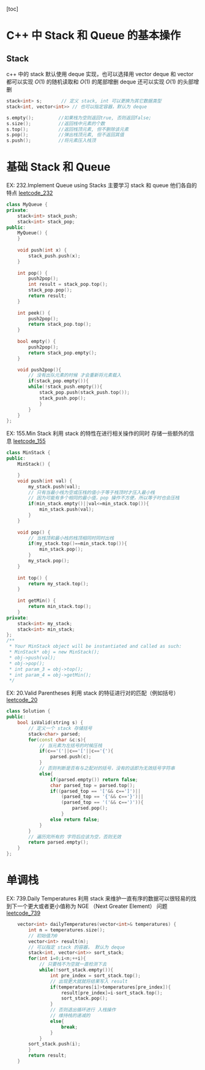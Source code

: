 [toc]
# C++ 中 Stack 和 Queue 的基本操作
##  Stack
c++ 中的 stack 默认使用 deque 实现，也可以选择用 vector
deque 和 vector 都可以实现 $O(1)$ 的随机读取和 $O(1)$ 的尾部增删
deque 还可以实现 $O(1)$ 的头部增删
```c++
stack<int> s;       // 定义 stack, int 可以更换为其它数据类型
stack<int, vector<int>> // 也可以指定容器，默认为 deque

s.empty();         //如果栈为空则返回true, 否则返回false;
s.size();          //返回栈中元素的个数
s.top();           //返回栈顶元素, 但不删除该元素
s.pop();           //弹出栈顶元素, 但不返回其值
s.push();          //将元素压入栈顶
```




# 基础 Stack 和 Queue

EX: 232.Implement Queue using Stacks
主要学习 stack 和 queue 他们各自的特点
[leetcode_232](https://leetcode.cn/problems/implement-queue-using-stacks/)
```c++
class MyQueue {
private:
    stack<int> stack_push;
    stack<int> stack_pop;
public:
    MyQueue() {
    }
    
    void push(int x) {
        stack_push.push(x);
    }
    
    int pop() {
        push2pop();
        int result = stack_pop.top();
        stack_pop.pop();
        return result;
    }
    
    int peek() {
        push2pop();
        return stack_pop.top();
    }
    
    bool empty() {
        push2pop();
        return stack_pop.empty();
    }

    void push2pop(){
        // 没有出队元素的时候 才会重新将元素载入
        if(stack_pop.empty()){
        while(!stack_push.empty()){
            stack_pop.push(stack_push.top());
            stack_push.pop();
            }
        }
    }
};
```

EX: 155.Min Stack
利用 stack 的特性在进行相关操作的同时 存储一些额外的信息
[leetcode_155](https://leetcode.cn/problems/min-stack/)
```c++
class MinStack {
public:
    MinStack() {

    }
    void push(int val) {
        my_stack.push(val);
        // 只有当最小栈为空或压栈的值小于等于栈顶时才压入最小栈
        // 因为可能有多个相同的最小值，pop 操作不方便，所以等于时也会压栈
        if(min_stack.empty()||val<=min_stack.top()){
            min_stack.push(val);
        }
    }
    
    void pop() {
        // 当栈顶和最小栈的栈顶相同时同时出栈
        if(my_stack.top()==min_stack.top()){
            min_stack.pop();
        }
        my_stack.pop();
    }
    
    int top() {
        return my_stack.top();
    }
    
    int getMin() {
        return min_stack.top();
    }
private:
    stack<int> my_stack;
    stack<int> min_stack;
};
/**
 * Your MinStack object will be instantiated and called as such:
 * MinStack* obj = new MinStack();
 * obj->push(val);
 * obj->pop();
 * int param_3 = obj->top();
 * int param_4 = obj->getMin();
 */
```

EX: 20.Valid Parentheses
利用 stack 的特征进行对的匹配（例如括号）
[leetcode_20](https://leetcode.cn/problems/valid-parentheses/submissions/)
```c++
class Solution {
public:
    bool isValid(string s) {
        // 定义一个 stack 存储括号
        stack<char> parsed;
        for(const char &c:s){
            // 当元素为左括号的时候压栈
            if(c=='('||c=='['||c=='{'){
                parsed.push(c);
            }
            // 否则判断是否有与之配对的括号，没有的话即为无效括号字符串
            else{
                if(parsed.empty()) return false;
                char parsed_top = parsed.top();
                if((parsed_top == '['&& c==']')||
                    (parsed_top == '{'&& c=='}')||
                    (parsed_top == '('&& c==')')){
                        parsed.pop();
                    }
                else return false;
            }
        }
        // 遍历完所有的 字符后应该为空，否则无效
        return parsed.empty();
    }
};
```

# 单调栈
EX: 739.Daily Temperatures
利用 stack 来维护一直有序的数据可以很轻易的找到下一个更大或者更小值称为 NGE （Next Greater Element） 问题
[leetcode_739](https://leetcode.cn/problems/daily-temperatures/)
```c++
    vector<int> dailyTemperatures(vector<int>& temperatures) {
        int n = temperatures.size();
        // 初始值为0 
        vector<int> result(n);
        // 可以指定 stack 的容器， 默认为 deque
        stack<int, vector<int>> sort_stack;
        for(int i=0;i<n;++i){
            // 只要栈不为空就一直检测下去
            while(!sort_stack.empty()){
                int pre_index = sort_stack.top();
                // 出现更大就就将结果写入 result
                if(temperatures[i]>temperatures[pre_index]){
                    result[pre_index]=i-sort_stack.top();
                    sort_stack.pop();
                }
                // 否则退出循环进行 入栈操作
                // 维持栈的递减的
                else{
                    break;
                }
            }
        sort_stack.push(i);
        }
        return result;
    }
```